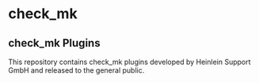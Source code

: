check_mk
========

check_mk Plugins
----------------

This repository contains check_mk plugins developed by Heinlein Support GmbH and released to the general public.